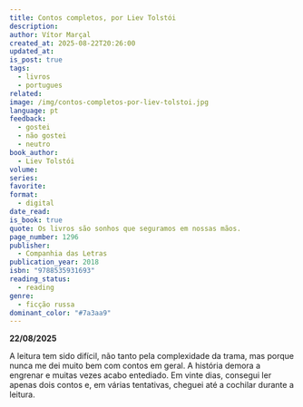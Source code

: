 ```yaml
---
title: Contos completos, por Liev Tolstói
description:
author: Vítor Marçal
created_at: 2025-08-22T20:26:00
updated_at:
is_post: true
tags:
  - livros
  - portugues
related:
image: /img/contos-completos-por-liev-tolstoi.jpg
language: pt
feedback:
  - gostei
  - não gostei
  - neutro
book_author:
  - Liev Tolstói
volume:
series:
favorite:
format:
  - digital
date_read:
is_book: true
quote: Os livros são sonhos que seguramos em nossas mãos.
page_number: 1296
publisher:
  - Companhia das Letras
publication_year: 2018
isbn: "9788535931693"
reading_status:
  - reading
genre:
  - ficção russa
dominant_color: "#7a3aa9"
---
```


**22/08/2025**

A leitura tem sido difícil, não tanto pela complexidade da trama, mas porque nunca me dei muito bem com contos em geral. A história demora a engrenar e muitas vezes acabo entediado. Em vinte dias, consegui ler apenas dois contos e, em várias tentativas, cheguei até a cochilar durante a leitura.